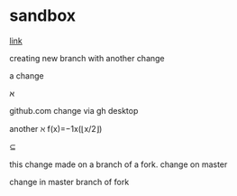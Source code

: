 # sandbox

[link](https://github.com/smattingly/sandbox/commit/0da816f46659edd22f9ea07a3aa846cdb47033f1#diff-fa427d9f044905a50a7cfa9c4dd979f5)

creating new branch with another change

a change

&#1488;

github.com
change via gh desktop

another
ℵ
f(x)=−1x(⌊x/2⌋)

⊆


this change made on a branch of a fork.
change on master

change in master branch of fork
